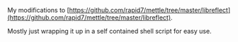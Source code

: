 My modifications to [https://github.com/rapid7/mettle/tree/master/libreflect](https://github.com/rapid7/mettle/tree/master/libreflect).

Mostly just wrapping it up in a self contained shell script for easy use.
